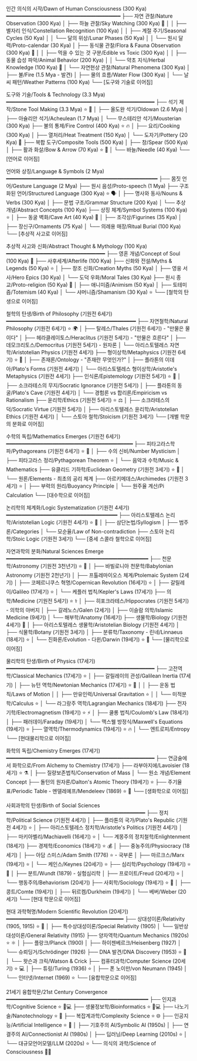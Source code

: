 인간 의식의 시작/Dawn of Human Consciousness (300 Kya) ━━━━━━━━━━━━━━━━━━━━━━━━━━━━━━━━━━━━━
├── 자연 관찰/Nature Observation (300 Kya)
│   ├── 하늘 관찰/Sky Watching (300 Kya) 🌌
│   │   ├── 별자리 인식/Constellation Recognition (100 Kya)
│   │   ├── 계절 주기/Seasonal Cycles (50 Kya)
│   │   └── 달의 위상/Lunar Phases (50 Kya)
│   │       └── 원시 달력/Proto-calendar (30 Kya)
│   ├── 동식물 관찰/Flora & Fauna Observation (300 Kya) 🌿
│   │   ├── 먹을 수 있는 것 구분/Edible vs Toxic (300 Kya)
│   │   ├── 동물 습성 파악/Animal Behavior (200 Kya)
│   │   └── 약초 지식/Herbal Knowledge (100 Kya) 🌿
│   └── 자연현상 관찰/Natural Phenomena (300 Kya)
│       ├── 불/Fire (1.5 Mya - 발견)
│       ├── 물의 흐름/Water Flow (300 Kya)
│       └── 날씨 패턴/Weather Patterns (100 Kya)
└── [도구와 기술로 이어짐]

도구와 기술/Tools & Technology (3.3 Mya) ━━━━━━━━━━━━━━━━━━━━━━━━━━━━━━━━━━━━━━━━━━━━━━━━
├── 석기 제작/Stone Tool Making (3.3 Mya) ⭐️ 🔨
│   ├── 올도완 석기/Oldowan (2.6 Mya)
│   ├── 아슐리안 석기/Acheulean (1.7 Mya)
│   └── 무스테리안 석기/Mousterian (300 Kya)
├── 불의 통제/Fire Control (400 Kya) ⭐️ 🔥
│   ├── 요리/Cooking (300 Kya)
│   ├── 열처리/Heat Treatment (150 Kya)
│   └── 도자기/Pottery (20 Kya) 🏺
├── 복합 도구/Composite Tools (500 Kya)
│   ├── 창/Spear (500 Kya)
│   ├── 활과 화살/Bow & Arrow (70 Kya) ⭐️ 🏹
│   └── 바늘/Needle (40 Kya)
└── [언어로 이어짐]

언어와 상징/Language & Symbols (2 Mya) ━━━━━━━━━━━━━━━━━━━━━━━━━━━━━━━━━━━━━━━━━━━━━━━━━
├── 몸짓 언어/Gesture Language (2 Mya)
├── 원시 음성/Proto-speech (1 Mya)
├── 구조화된 언어/Structured Language (300 Kya) ⭐️ 🗣️
│   ├── 명사와 동사/Nouns & Verbs (300 Kya)
│   ├── 문법 구조/Grammar Structure (200 Kya)
│   └── 추상 개념/Abstract Concepts (100 Kya)
├── 상징 체계/Symbol Systems (100 Kya) ⭐️
│   ├── 동굴 벽화/Cave Art (40 Kya) 🎨
│   ├── 조각상/Figurines (35 Kya)
│   ├── 장신구/Ornaments (75 Kya)
│   └── 의례용 매장/Ritual Burial (100 Kya)
└── [추상적 사고로 이어짐]

추상적 사고와 신화/Abstract Thought & Mythology (100 Kya) ━━━━━━━━━━━━━━━━━━━━━━━━━━━━━━━━
├── 영혼 개념/Concept of Soul (100 Kya) 👻
├── 사후세계/Afterlife (100 Kya)
├── 신화와 전설/Myths & Legends (50 Kya) ⭐️
│   ├── 창조 신화/Creation Myths (50 Kya)
│   ├── 영웅 서사/Hero Epics (30 Kya)
│   └── 도덕 우화/Moral Tales (30 Kya)
├── 원시 종교/Proto-religion (50 Kya) 🙏
│   ├── 애니미즘/Animism (50 Kya)
│   ├── 토테미즘/Totemism (40 Kya)
│   └── 샤머니즘/Shamanism (30 Kya) ⭐️
└── [철학의 탄생으로 이어짐]

철학의 탄생/Birth of Philosophy (기원전 6세기) ━━━━━━━━━━━━━━━━━━━━━━━━━━━━━━━━━━━━━━━━━━
├── 자연철학/Natural Philosophy (기원전 6세기) ⭐️ 🌍
│   ├── 탈레스/Thales (기원전 6세기) - "만물은 물이다"
│   ├── 헤라클레이토스/Heraclitus (기원전 5세기) - "만물은 흐른다"
│   ├── 데모크리토스/Democritus (기원전 5세기) - 원자론
│   └── 아리스토텔레스 자연학/Aristotelian Physics (기원전 4세기)
├── 형이상학/Metaphysics (기원전 6세기) ⭐️ 💭
│   ├── 존재론/Ontology - "존재란 무엇인가?"
│   ├── 플라톤의 이데아/Plato's Forms (기원전 4세기)
│   └── 아리스토텔레스 형이상학/Aristotle's Metaphysics (기원전 4세기)
├── 인식론/Epistemology (기원전 5세기) ⭐️ 🧠
│   ├── 소크라테스의 무지/Socratic Ignorance (기원전 5세기)
│   ├── 플라톤의 동굴/Plato's Cave (기원전 4세기)
│   └── 경험론 vs 합리론/Empiricism vs Rationalism
├── 윤리학/Ethics (기원전 5세기) ⭐️ ⚖️
│   ├── 소크라테스의 덕/Socratic Virtue (기원전 5세기)
│   ├── 아리스토텔레스 윤리학/Aristotelian Ethics (기원전 4세기)
│   └── 스토아 철학/Stoicism (기원전 3세기)
└── [개별 학문의 분화로 이어짐]

수학의 독립/Mathematics Emerges (기원전 6세기) ━━━━━━━━━━━━━━━━━━━━━━━━━━━━━━━━━━━━━━━━━
├── 피타고라스학파/Pythagoreans (기원전 6세기) ⭐️ 📐
│   ├── 수의 신비/Number Mysticism
│   ├── 피타고라스 정리/Pythagorean Theorem ⭐️
│   └── 음악과 수학/Music & Mathematics
├── 유클리드 기하학/Euclidean Geometry (기원전 3세기) ⭐️ 📏
│   └── 원론/Elements - 최초의 공리 체계
├── 아르키메데스/Archimedes (기원전 3세기) ⭐️
│   ├── 부력의 원리/Buoyancy Principle
│   └── 원주율 계산/Pi Calculation
└── [대수학으로 이어짐]

논리학의 체계화/Logic Systematization (기원전 4세기) ━━━━━━━━━━━━━━━━━━━━━━━━━━━━━━━━━━━━
├── 아리스토텔레스 논리학/Aristotelian Logic (기원전 4세기) ⭐️ 🧩
│   ├── 삼단논법/Syllogism
│   ├── 범주론/Categories
│   └── 모순율/Law of Non-contradiction
├── 스토아 논리학/Stoic Logic (기원전 3세기)
└── [중세 스콜라 철학으로 이어짐]

자연과학의 분화/Natural Sciences Emerge ━━━━━━━━━━━━━━━━━━━━━━━━━━━━━━━━━━━━━━━━━━━━━━
├── 천문학/Astronomy (기원전 3천년기) ⭐️ 🔭
│   ├── 바빌로니아 천문학/Babylonian Astronomy (기원전 2천년기)
│   ├── 프톨레마이오스 체계/Ptolemaic System (2세기)
│   ├── 코페르니쿠스 혁명/Copernican Revolution (16세기) ⭐️
│   ├── 갈릴레이/Galileo (17세기) ⭐️
│   └── 케플러 법칙/Kepler's Laws (17세기)
├── 의학/Medicine (기원전 5세기) ⭐️ ⚕️
│   ├── 히포크라테스/Hippocrates (기원전 5세기) - 의학의 아버지
│   ├── 갈레노스/Galen (2세기)
│   ├── 이슬람 의학/Islamic Medicine (9세기)
│   └── 해부학/Anatomy (16세기)
├── 생물학/Biology (기원전 4세기) 🌿
│   ├── 아리스토텔레스 생물학/Aristotelian Biology (기원전 4세기)
│   ├── 식물학/Botany (기원전 3세기)
│   ├── 분류학/Taxonomy - 린네/Linnaeus (18세기) ⭐️
│   └── 진화론/Evolution - 다윈/Darwin (19세기) ⭐️ 🐒
└── [물리학으로 이어짐]

물리학의 탄생/Birth of Physics (17세기) ━━━━━━━━━━━━━━━━━━━━━━━━━━━━━━━━━━━━━━━━━━━━━━━━
├── 고전역학/Classical Mechanics (17세기) ⭐️
│   ├── 갈릴레이의 관성/Galilean Inertia (17세기)
│   ├── 뉴턴 역학/Newtonian Mechanics (17세기) ⭐️ 🍎
│   │   ├── 운동 법칙/Laws of Motion
│   │   ├── 만유인력/Universal Gravitation ⭐️
│   │   └── 미적분학/Calculus ⭐️
│   └── 라그랑주 역학/Lagrangian Mechanics (18세기)
├── 전자기학/Electromagnetism (19세기) ⭐️ ⚡
│   ├── 쿨롱 법칙/Coulomb's Law (18세기)
│   ├── 패러데이/Faraday (19세기)
│   └── 맥스웰 방정식/Maxwell's Equations (19세기) ⭐️
├── 열역학/Thermodynamics (19세기) ⭐️ 🔥
│   └── 엔트로피/Entropy
└── [현대물리학으로 이어짐]

화학의 독립/Chemistry Emerges (17세기) ━━━━━━━━━━━━━━━━━━━━━━━━━━━━━━━━━━━━━━━━━━━━━━━━
├── 연금술에서 화학으로/From Alchemy to Chemistry (17세기)
├── 라부아지에/Lavoisier (18세기) ⭐️ ⚗️
│   ├── 질량보존법칙/Conservation of Mass
│   └── 원소 개념/Element Concept
├── 돌턴의 원자론/Dalton's Atomic Theory (19세기) ⭐️
├── 주기율표/Periodic Table - 멘델레예프/Mendeleev (1869) ⭐️ 🧪
└── [생화학으로 이어짐]

사회과학의 탄생/Birth of Social Sciences ━━━━━━━━━━━━━━━━━━━━━━━━━━━━━━━━━━━━━━━━━━━━━
├── 정치학/Political Science (기원전 4세기)
│   ├── 플라톤의 국가/Plato's Republic (기원전 4세기) ⭐️
│   ├── 아리스토텔레스 정치학/Aristotle's Politics (기원전 4세기)
│   ├── 마키아벨리/Machiavelli (16세기) ⭐️
│   └── 계몽주의 정치철학/Enlightenment (18세기)
├── 경제학/Economics (18세기) ⭐️ 💰
│   ├── 중농주의/Physiocracy (18세기)
│   ├── 아담 스미스/Adam Smith (1776) ⭐️ - 국부론
│   ├── 마르크스/Marx (19세기) ⭐️
│   └── 케인스/Keynes (20세기) ⭐️
├── 심리학/Psychology (19세기) ⭐️ 🧠
│   ├── 분트/Wundt (1879) - 실험심리학
│   ├── 프로이트/Freud (20세기) ⭐️
│   └── 행동주의/Behaviorism (20세기)
├── 사회학/Sociology (19세기) ⭐️ 👥
│   ├── 콩트/Comte (19세기)
│   ├── 뒤르켐/Durkheim (19세기)
│   └── 베버/Weber (20세기)
└── [현대 학문으로 이어짐]

현대 과학혁명/Modern Scientific Revolution (20세기) ━━━━━━━━━━━━━━━━━━━━━━━━━━━━━━━━━━━━━━
├── 상대성이론/Relativity (1905, 1915) ⭐️ 🌌
│   ├── 특수상대성이론/Special Relativity (1905)
│   └── 일반상대성이론/General Relativity (1915)
├── 양자역학/Quantum Mechanics (1920s) ⭐️ ⚛️
│   ├── 플랑크/Planck (1900)
│   ├── 하이젠베르크/Heisenberg (1927)
│   └── 슈뢰딩거/Schrödinger (1926)
├── DNA 발견/DNA Discovery (1953) ⭐️ 🧬
│   └── 왓슨과 크릭/Watson & Crick
├── 컴퓨터과학/Computer Science (20세기) ⭐️ 💻
│   ├── 튜링/Turing (1936) ⭐️
│   ├── 폰 노이만/von Neumann (1945)
│   └── 인터넷/Internet (1969) ⭐️
└── [융합학문으로 이어짐]

21세기 융합학문/21st Century Convergence ━━━━━━━━━━━━━━━━━━━━━━━━━━━━━━━━━━━━━━━━━━━━━━
├── 인지과학/Cognitive Science ⭐️ 🧠💻
├── 생물정보학/Bioinformatics ⭐️ 🧬💻
├── 나노기술/Nanotechnology ⭐️ 🔬
├── 복잡계과학/Complexity Science ⭐️ 🌐
├── 인공지능/Artificial Intelligence ⭐️ 🤖
│   ├── 기호주의 AI/Symbolic AI (1950s)
│   ├── 연결주의 AI/Connectionist AI (1980s)
│   ├── 딥러닝/Deep Learning (2010s) ⭐️
│   └── 대규모언어모델/LLM (2020s) ⭐️
└── 의식의 과학/Science of Consciousness 🧠💭
